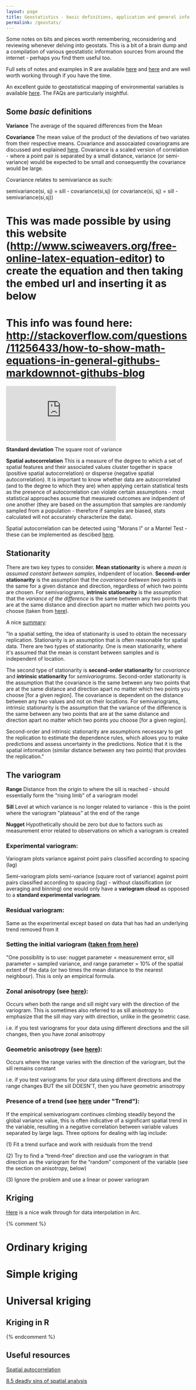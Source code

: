 ```yaml
---
layout: page
title: Geostatistics - basic definitions, application and general info
permalink: /geostats/
---
```


Some notes on bits and pieces worth remembering, reconsidering and reviewing whenever delving into geostats. This is a bit of a brain dump and a compilation of various geostatistic information sources from around the internet - perhaps you find them useful too.

Full sets of notes and examples in R are available [here](http://www.css.cornell.edu/faculty/dgr2/teach/degeostats.html) and [here](http://www.math.umt.edu/graham/stat544/) and are well worth working through if you have the time.

An excellent guide to geostatistical mapping of environmental variables is available [here](http://eusoils.jrc.ec.europa.eu/esdb_archive/eusoils_docs/other/eur22904en.pdf). The FAQs are particularly insightful.

## Some *basic* definitions

**Variance** The average of the squared differences from the Mean

**Covariance** The mean value of the product of the deviations of two variates from their respective means. Covariance and assocaiated covariograms are discussed and explained [here](http://www.math.umt.edu/graham/stat544/variog.pdf). Covariance is a scaled version of correlation - where a point pair is separated by a small distance, variance (or semi-variance) would be expected to be small and consequently the covariance would be large.

Covariance relates to semivariance as such:

semivariance(si, sj) = sill - covariance(si,sj) (or covariance(si, sj) = sill - semivariance(si,sj))

# This was made possible by using this website (http://www.sciweavers.org/free-online-latex-equation-editor) to create the equation and then taking the embed url and inserting it as below
# This info was found here: http://stackoverflow.com/questions/11256433/how-to-show-math-equations-in-general-githubs-markdownnot-githubs-blog
![equation](http://www.sciweavers.org/tex2img.php?eq=%20%5Cgamma%20%28s_%7Bi%7D%2Cs_%7Bj%7D%29%20%3D%20sill%20-%20C%28s_%7Bi%7D%2Cs_%7Bj%7D%29&bc=White&fc=Black&im=png&fs=12&ff=arev&edit=0)

**Standard deviation** The square root of variance

**Spatial autocorrelation** This is a measure of the degree to which a set of spatial features and their associated values cluster together in space (positive spatial autocorrelation) or disperse (negative spatial autocorrelation). It is important to know whether data are autocorrelated (and to the degree to which they are) when applying certain statistical tests as the presence of autocorrelation can violate certain assumptions - most statistical approaches assume that measured outcomes are indpendent of one another (they are based on the assumption that samples are randomly sampled from a population - therefore if samples are biased, stats calculated will not accurately characterize the data).

Spatial autocorrelation can be detected using "Morans I" or a Mantel Test - these can be implemented as descibed [here](http://www.ats.ucla.edu/stat/mult_pkg/faq/general/spatial_autocorr.htm). 

## Stationarity

There are two key types to consider. **Mean stationarity** is where a *mean is assumed constant between samples*, indpendent of location. **Second-order stationarity** is the assumption that the *covariance between two points* is the same for a given distance and direction, regardless of which two points are chosen. For semivariograms, **intrinsic stationarity** is the assumption that the *variance of the difference* is the same between any two points that are at the same distance and direction apart no matter which two points you choose (taken from [here](http://resources.arcgis.com/en/help/main/10.1/index.html#//003100000033000000)).

A nice [summary](https://desktop.arcgis.com/en/desktop/latest/guide-books/extensions/geostatistical-analyst/random-processes-with-dependence.htm):

"In a spatial setting, the idea of stationarity is used to obtain the necessary replication. Stationarity is an assumption that is often reasonable for spatial data. There are two types of stationarity. One is mean stationarity, where it's assumed that the mean is constant between samples and is independent of location.

The second type of stationarity is **second-order stationarity** for *covariance* and **intrinsic stationarity** for *semivariograms*. Second-order stationarity is the assumption that the covariance is the same between any two points that are at the same distance and direction apart no matter which two points you choose [for a given region]. The covariance is dependent on the distance between any two values and not on their locations. For semivariograms, intrinsic stationarity is the assumption that the variance of the difference is the same between any two points that are at the same distance and direction apart no matter which two points you choose [for a given region].

Second-order and intrinsic stationarity are assumptions necessary to get the replication to estimate the dependence rules, which allows you to make predictions and assess uncertainty in the predictions. Notice that it is the spatial information (similar distance between any two points) that provides the replication."

## The variogram

**Range** Distance from the origin to where the sill is reached - should essentially form the "rising limb" of a variogram model

**Sill** Level at which variance is no longer related to variance - this is the point where the variogram "plateaus" at the end of the range

**Nugget** Hypothetically should be zero but due to factors such as measurement error related to observations on which a variogram is created 

### Experimental variogram:

Variogram plots variance against point pairs classified according to spacing (lag)

Semi-variogram plots semi-variance (square root of variance) against point pairs classified according to spacing (lag) - without classification (or averaging and binning) one would only have a **variogram cloud** as opposed to a **standard experimental variogram**.

### Residual variogram: 

Same as the experimental except based on data that has had an underlying trend removed from it

### Setting the initial variogram ([taken from here](http://eusoils.jrc.ec.europa.eu/esdb_archive/eusoils_docs/other/eur22904en.pdf))

"One possibility is to use: nugget parameter = measurement error, sill parameter = sampled variance, and range parameter = 10% of the spatial extent of the data (or two times the mean distance to the nearest neighbour). This is only an empirical formula.

### Zonal anisotropy (see [here](http://www.math.umt.edu/graham/stat544/anisofit.pdf)): 

Occurs when both the range and sill might vary with the direction of the variogram. This is sometimes also referred to as sill anisotropy to emphasize that the sill may vary with direction, unlike in the geometric case.

i.e. if you test variograms for your data using different directions and the sill changes, then you have zonal anisotropy

### Geometric anisotropy (see [here](http://www.math.umt.edu/graham/stat544/anisofit.pdf)):

Occurs where the range varies with the direction of the variogram, but the sill remains constant

i.e. if you test variograms for your data using different directions and the range changes BUT the sill DOESN'T, then you have geometric anisotropy

### Presence of a trend (see [here](http://people.ku.edu/~gbohling/cpe940/Variograms.pdf) under "Trend"):

If the empirical semivariogram continues climbing steadily beyond the global variance value, this is often indicative of a significant spatial trend in the variable, resulting in a negative correlation between variable values separated by large lags. Three options for dealing with lag include: 

(1) Fit a trend surface and work with residuals from the trend

(2) Try to find a “trend-free” direction and use the variogram in that direction as the variogram for the “random” component of the variable (see the section on anisotropy, below)

(3) Ignore the problem and use a linear or power variogram

## Kriging

[Here](http://www.geo.mtu.edu/rs4hazards/ksdurst/website/Thesis/Kriging.html) is a nice walk through for data interpolation in Arc.

{% comment %} 
# Ordinary kriging
	
# Simple kriging
	
# Universal kriging

## Kriging in R
{% endcomment %}

## Useful resources

[Spatial autocorrelation](http://userwww.sfsu.edu/efc/classes/biol710/spatial/spat-auto.htm)

[8.5 deadly sins of spatial analysis](http://onlinelibrary.wiley.com/doi/10.1111/j.1365-2699.2011.02637.x/pdf)



